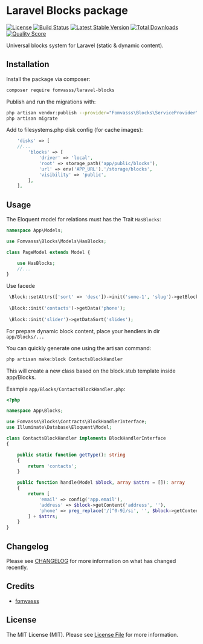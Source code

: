 
# Laravel Blocks package

[![License](https://img.shields.io/packagist/l/fomvasss/laravel-blocks.svg?style=for-the-badge)](https://packagist.org/packages/fomvasss/laravel-blocks)
[![Build Status](https://img.shields.io/github/stars/fomvasss/laravel-blocks.svg?style=for-the-badge)](https://github.com/fomvasss/laravel-blocks)
[![Latest Stable Version](https://img.shields.io/packagist/v/fomvasss/laravel-blocks.svg?style=for-the-badge)](https://packagist.org/packages/fomvasss/laravel-blocks)
[![Total Downloads](https://img.shields.io/packagist/dt/fomvasss/laravel-blocks.svg?style=for-the-badge)](https://packagist.org/packages/fomvasss/laravel-blocks)
[![Quality Score](https://img.shields.io/scrutinizer/g/fomvasss/laravel-blocks.svg?style=for-the-badge)](https://scrutinizer-ci.com/g/fomvasss/laravel-blocks)

Universal blocks system for Laravel (static & dynamic content).

## Installation

Install the package via composer:

```bash
composer require fomvasss/laravel-blocks
```

Publish and run the migrations with:

```bash
php artisan vendor:publish --provider="Fomvasss\Blocks\ServiceProvider"
php artisan migrate
```

Add to filesystems.php disk config (for cache images):

```php
    'disks' => [
    //...
        'blocks' => [
            'driver' => 'local',
            'root' => storage_path('app/public/blocks'),
            'url' => env('APP_URL').'/storage/blocks',
            'visibility' => 'public',
        ],
    ],
```

## Usage

The Eloquent model for relations must has the Trait `HasBlocks`:

```php
namespace App\Models;

use Fomvasss\Blocks\Models\HasBlocks;

class PageModel extends Model {

	use HasBlocks;
	//...
}
```

Use facede

```php
 \Block::setAttrs(['sort' => 'desc'])->init('some-1', 'slug')->getBlock();
 
 \Block::init('contacts')->getData('phone');
 
 \Block::init('slider')->getDataSort('slides');
```

For prepare dynamic block content, place your hendlers in dir `app/Blocks/...`

You can quickly generate one using the artisan command:

```bash
php artisan make:block ContactsBlockHandler
```
This will create a new class based on the block.stub template inside app/Blocks.

Example `app/Blocks/ContactsBlockHandler.php`:

```php
<?php

namespace App\Blocks;

use Fomvasss\Blocks\Contracts\BlockHandlerInterface;
use Illuminate\Database\Eloquent\Model;

class ContactsBlockHandler implements BlockHandlerInterface
{

    public static function getType(): string
    {
        return 'contacts';
    }

    public function handle(Model $block, array $attrs = []): array
    {
        return [
            'email' => config('app.email'),
            'address' => $block->getContent('address', ''),
            'phone' => preg_replace('/[^0-9]/si', '', $block->getContent('phone', '')),
        ] + $attrs;
    }
}
```


## Changelog

Please see [CHANGELOG](CHANGELOG.md) for more information on what has changed recently.

## Credits

- [fomvasss](https://github.com/fomvasss)

## License

The MIT License (MIT). Please see [License File](LICENSE.md) for more information.
